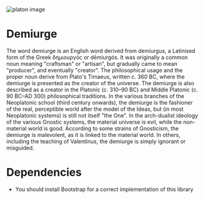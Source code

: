 ![platon image](https://cdn.pixabay.com/photo/2020/03/23/11/42/parthenon-4960616_1280.png "demiurge image")

# Demiurge

The word demiurge is an English word derived from demiurgus, a Latinised form of the Greek δημιουργός or dēmiurgós. It was originally a common noun meaning "craftsman" or "artisan", but gradually came to mean "producer", and eventually "creator". The philosophical usage and the proper noun derive from Plato's Timaeus, written c. 360 BC, where the demiurge is presented as the creator of the universe. The demiurge is also described as a creator in the Platonic (c. 310–90 BC) and Middle Platonic (c. 90 BC–AD 300) philosophical traditions. In the various branches of the Neoplatonic school (third century onwards), the demiurge is the fashioner of the real, perceptible world after the model of the Ideas, but (in most Neoplatonic systems) is still not itself "the One". In the arch-dualist ideology of the various Gnostic systems, the material universe is evil, while the non-material world is good. According to some strains of Gnosticism, the demiurge is malevolent, as it is linked to the material world. In others, including the teaching of Valentinus, the demiurge is simply ignorant or misguided.

# Dependencies

- You should install Bootstrap for a correct implementation of this library

